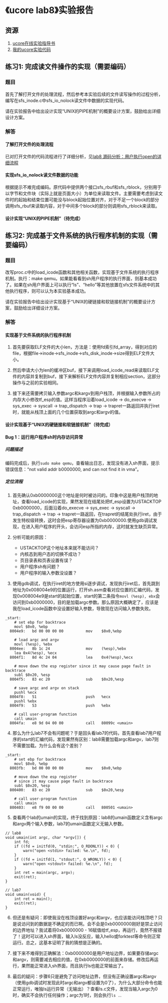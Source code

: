 # 《ucore lab8》实验报告

## 资源

1. [ucore在线实验指导书](https://chyyuu.gitbooks.io/ucore_os_docs/content/)
2. [我的ucore实验代码](https://github.com/whl1729/ucore_os_lab)

## 练习1: 完成读文件操作的实现（需要编码）

### 题目
首先了解打开文件的处理流程，然后参考本实验后续的文件读写操作的过程分析，编写在sfs_inode.c中sfs_io_nolock读文件中数据的实现代码。

请在实验报告中给出设计实现“UNIX的PIPE机制”的概要设计方案，鼓励给出详细设计方案。

### 解答

#### 了解打开文件的处理流程
已对打开文件的代码流程进行了详细分析，见[lab8 源码分析：用户执行open的详细流程](src_analysis_ucore.md)

#### 实现sfs_io_nolock读文件数据的功能

根据提示不难完成编码。原代码中提供两个接口sfs_rbuf和sfs_rblock，分别用于以字节和文件块（实际上就是页面大小）为单位来读取文件。主要需要考虑到读文件时的起始和结束位置可能没与block起始位置对齐，对于不足一个block的部分调用sfs_rbuf来读取内容，对于中间多个block的部分则调用sfs_rblock来读取。

#### 设计实现“UNIX的PIPE机制”（待完成）

## 练习2: 完成基于文件系统的执行程序机制的实现（需要编码）

### 题目
改写proc.c中的load_icode函数和其他相关函数，实现基于文件系统的执行程序机制。执行：make qemu。如果能看看到sh用户程序的执行界面，则基本成功了。如果在sh用户界面上可以执行“ls”、“hello”等其他放置在sfs文件系统中的其他执行程序，则可以认为本实验基本成功。

请在实验报告中给出设计实现基于“UNIX的硬链接和软链接机制”的概要设计方案，鼓励给出详细设计方案。

### 解答

#### 实现基于文件系统的执行程序机制

1. 首先要获取ELF文件的大小len，方法是：使用fd索引fd_array，得到对应的file，根据file->inode->sfs_inode->sfs_disk_inode->size得到ELF文件大小。

2. 然后申请大小为len的缓冲区buf，接下来调用load_icode_read来读取ELF文件的内容并复制到buf，接下来解析ELF文件内容并复制相应section，这部分操作与之前的实验相同。

3. 接下来还需要拷贝输入参数argc和kargv到用户栈顶，并根据输入参数所占的内存大小修改tf_esp的值。这样当程序沿着load_icode -> do_execve -> sys_exec -> syscall -> trap_dispatch -> trap -> trapret一路返回并执行iret时，就能从栈顶上面的几个位置获取到argc和argv的值。

#### 设计实现基于“UNIX的硬链接和软链接机制”（待完成）

#### Bug 1：运行用户程序sh时内存访问异常

##### 问题描述

编码完成后，执行`sudo make qemu`，查看输出日志，发现没有进入sh界面，提示错误信息：“not valid addr b0000000, and  can not find it in vma”。

##### 定位流程

1. 首先确认0xb0000000这个地址是何时被访问的。印象中这是用户栈顶的地址，查看load_icode的实现，果然发现在结尾处把tf_esp设置为USTACKTOP 0xb0000000，后面沿着do_execve -> sys_exec -> syscall -> trap_dispatch -> trap -> trapret一路返回，在trapret的结尾处执行iret，由于发生特权级转换，这时会把esp寄存器设置为0xb0000000.使用gdb调试发现，在进入用户程序的开头，会访问esp所指的内存，这时就发生缺页异常。

2. 分析可能的原因：
    - USTACKTOP这个地址本来就不能访问？
    - 内核态到用户态的切换不成功？
    - 页目录表和页表设置有误？
    - 用户程序sh有问题？
    - 用户程序的输入参数没设置？

3. 使用gdb调试，在执行iret的地方使用si逐步调试，发现执行iret后，首先跳到地址为0x008004e9的位置运行，打开sh.asm查看对应位置的汇编代码，发现0x008004e9是start的起始位置，start的第二条指令`movl (%esp), ebx`会访问到0xb0000000，目的是加载argc参数。那么原因大概确定了，应该是我在load_icode函数中没设置好输入参数，导致现在访问输入参数失败。
```
_start:
    # set ebp for backtrace
    movl $0x0, %ebp
  8004e9:	bd 00 00 00 00       	mov    $0x0,%ebp

    # load argc and argv
    movl (%esp), %ebx
  8004ee:	8b 1c 24             	mov    (%esp),%ebx
    lea 0x4(%esp), %ecx
  8004f1:	8d 4c 24 04          	lea    0x4(%esp),%ecx
    
    # move down the esp register since it may cause page fault in backtrace
    subl $0x20, %esp
  8004f5:	83 ec 20             	sub    $0x20,%esp

    # save argc and argv on stack
    pushl %ecx
  8004f8:	51                   	push   %ecx
    pushl %ebx
  8004f9:	53                   	push   %ebx

    # call user-program function
    call umain
  8004fa:	e8 9d 04 00 00       	call   80099c <umain>
```

4. 那么为什么lab7不会有问题呢？于是回头看lab7的代码，首先查看lab7用户程序的start的汇编代码，发现果然有区别：lab8需要加载argc和argv，lab7则不需要加载。为什么会有这个差别？
```
_start:
    # set ebp for backtrace
    movl $0x0, %ebp
  8003fb:	bd 00 00 00 00       	mov    $0x0,%ebp

    # move down the esp register
    # since it may cause page fault in backtrace
    subl $0x20, %esp
  800400:	83 ec 20             	sub    $0x20,%esp

    # call user-program function
    call umain
  800403:	e8 f9 00 00 00       	call   800501 <umain>
```

5. 查看两个lab的umain的实现，终于找到原因：lab8的umain函数定义含有argc和argv两个输入参数，lab7的umain函数定义无输入参数。
```
// lab8
void umain(int argc, char *argv[]) {
    int fd;
    if ((fd = initfd(0, "stdin:", O_RDONLY)) < 0) {
        warn("open <stdin> failed: %e.\n", fd);
    }
    if ((fd = initfd(1, "stdout:", O_WRONLY)) < 0) {
        warn("open <stdout> failed: %e.\n", fd);
    }
    int ret = main(argc, argv);
    exit(ret);
}

// lab7
void umain(void) {
    int ret = main();
    exit(ret);
}
```

6. 但还是有疑问：即使我没在栈顶设置好argc和argv，也应该能访问栈顶吧？只是说访问到的数据是不确定的而已啊。会不会是0xb0000000刚好是禁止访问的边界地址？我试着将0xb0000000 - 16赋值给tf_esp，再运行，竟然不报错了！这时可以进入sh界面，输入ls没反应，输入hello或forktest等命令则正常运行。总之，这基本证明了我的猜想是正确的。

7. 接下来不难得到正确解法：0xb0000000是用户地址边界，如果要存储argc和argv，则需要减去相应的值，在0xb0000000的前面来存储。修改后再运行，果然能正常进入sh界面，而且执行ls也能正常输出了。

8. 最后的疑问：步骤6只是避免了访问地址边界，但没有正确设置argc和argv（使用gdb调试时发现此时argc和argv都设置为0了），为什么大部分命令也能正常运行，唯独ls运行异常（无输出）？查看ls.c文件，发现当输入argc为0时，确实不会执行任何操作；argc为1时，则会执行`ls .`.
